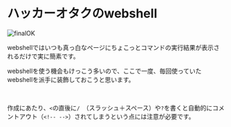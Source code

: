 # ハッカーオタクのwebshell

![finalOK](https://user-images.githubusercontent.com/85237728/168465559-32bd1f90-bd52-41cb-aebc-6081f814d6f2.png)

webshellではいつも真っ白なページにちょこっとコマンドの実行結果が表示されるだけで実に簡素です。

webshellを使う機会もけっこう多いので、ここで一度、毎回使っていたwebshellを派手に装飾しておこうと思います。

<br>

作成にあたり、`<`の直後に`/ `（スラッシュ＋スペース）や`?`を書くと自動的にコメントアウト（`<!-- -->`）されてしまうという点には注意が必要です。

